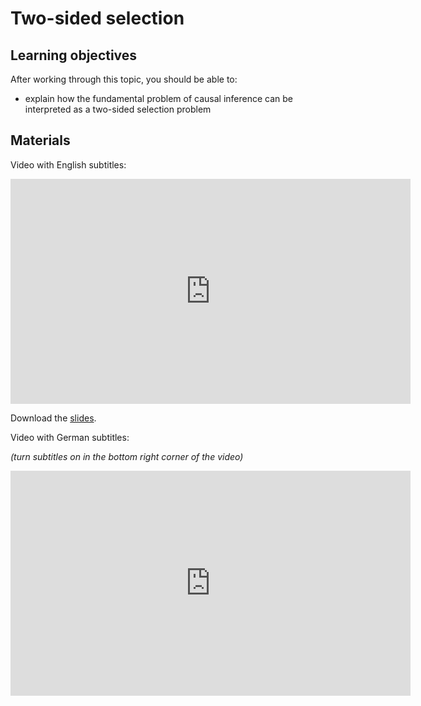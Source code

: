 # Two-sided selection

## Learning objectives

After working through this topic, you should be able to:

- explain how the fundamental problem of causal inference can be interpreted as a
  two-sided selection problem

## Materials

Video with English subtitles:

<iframe
  src="https://electure.uni-bonn.de/paella7/ui/watch.html?id=51c3760a-ccdc-4faf-9fc7-86af4dff19e5"
  width="640"
  height="360"
  frameborder="0"
  allowfullscreen
></iframe>

Download the [slides](stats_interpretation-selection_two_sided.pdf).

Video with German subtitles:

*(turn subtitles on in the bottom right corner of the video)*

<iframe
  src="https://electure.uni-bonn.de/paella7/ui/watch.html?id=b6d4032b-7444-4350-9971-99c86d910433"
  width="640"
  height="360"
  frameborder="0"
  allowfullscreen
></iframe>
